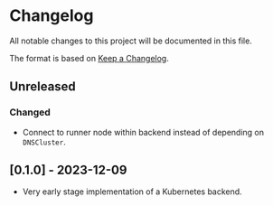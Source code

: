 # Changelog

All notable changes to this project will be documented in this file.

The format is based on [Keep a Changelog](https://keepachangelog.com/en/1.0.0/).

## Unreleased

<!-- Add your changelog entry to the relevant subsection -->

<!-- ### Added | Changed | Deprecated | Removed | Fixed | Security -->

### Changed

- Connect to runner node within backend instead of depending on `DNSCluster`.

<!--------------------- Don't add new entries after this line --------------------->

## [0.1.0] - 2023-12-09

- Very early stage implementation of a Kubernetes backend.
